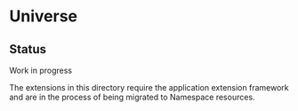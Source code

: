 # Universe

## Status

Work in progress

The extensions in this directory require the application extension framework and are in the process of being migrated to Namespace resources.
